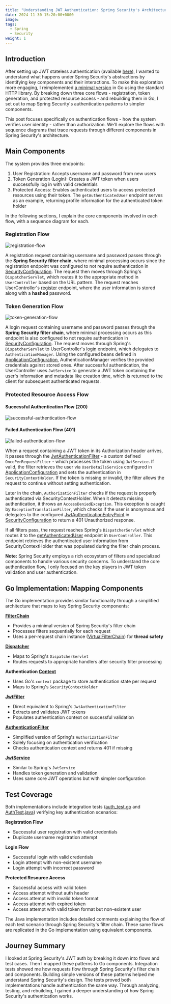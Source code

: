 ```yaml
---
title: "Understanding JWT Authentication: Spring Security's Architecture and Go Implementation"
date: 2024-11-30 15:20:00+0000
image:
tags:
  - Spring
  - Security
weight: 1
---
```


## Introduction

After setting up JWT stateless authentication (available [here](https://github.com/stringintech/security-101/tree/main/java)), I wanted to understand what happens under Spring Security's abstractions by identifying key components and their interactions. To make this exploration more engaging, I reimplemented [a minimal version](https://github.com/stringintech/security-101/tree/main/go) in Go using the standard HTTP library. By breaking down three core flows - registration, token generation, and protected resource access - and rebuilding them in Go, I set out to map Spring Security's authentication patterns to simpler components.

This post focuses specifically on authentication flows - how the system verifies user identity - rather than authorization. We'll explore the flows with sequence diagrams that trace requests through different components in Spring Security's architecture.

## Main Components

The system provides three endpoints:

1. User Registration: Accepts username and password from new users
2. Token Generation (Login): Creates a JWT token when users successfully log in with valid credentials
3. Protected Access: Enables authenticated users to access protected resources using their token. The `getAuthenticatedUser` endpoint serves as an example, returning profile information for the authenticated token holder

In the following sections, I explain the core components involved in each flow, with a sequence diagram for each.

### Registration Flow

![registration-flow](registration-flow.png)

A registration request containing username and password passes through the **Spring Security filter chain**, where minimal processing occurs since the registration endpoint was configured to not require authentication in [SecurityConfiguration](https://github.com/stringintech/security-101/blob/9be5bc387208fa8ade2edb35431ecace769f52f7/java/src/main/java/com/stringintech/security101/config/SecurityConfiguration.java#L35). The request then moves through Spring's `DispatcherServlet`, which routes it to the appropriate method in `UserController` based on the URL pattern. The request reaches UserController's [register](https://github.com/stringintech/security-101/blob/9be5bc387208fa8ade2edb35431ecace769f52f7/java/src/main/java/com/stringintech/security101/controller/UserController.java#L36) endpoint, where the user information is stored along with a **hashed** password.

### Token Generation Flow

![token-generation-flow](token-generation-flow.png)

A login request containing username and password passes through the **Spring Security filter chain**, where minimal processing occurs as this endpoint is also configured to not require authentication in [SecurityConfiguration](https://github.com/stringintech/security-101/blob/9be5bc387208fa8ade2edb35431ecace769f52f7/java/src/main/java/com/stringintech/security101/config/SecurityConfiguration.java#L35). The request moves through Spring's `DispatcherServlet` to UserController's [login](https://github.com/stringintech/security-101/blob/9be5bc387208fa8ade2edb35431ecace769f52f7/java/src/main/java/com/stringintech/security101/controller/UserController.java#L44) endpoint, which delegates to `AuthenticationManager`. Using the configured beans defined in [ApplicationConfiguration](https://github.com/stringintech/security-101/blob/main/java/src/main/java/com/stringintech/security101/config/ApplicationConfiguration.java), AuthenticationManager verifies the provided credentials against stored ones. After successful authentication, the UserController uses `JwtService` to generate a JWT token containing the user's information and metadata like creation time, which is returned to the client for subsequent authenticated requests.

### Protected Resource Access Flow

#### Successful Authentication Flow (200)
![successful-authentication-flow](successful-authentication-flow.png)

#### Failed Authentication Flow (401)
![failed-authentication-flow](failed-authentication-flow.png)

When a request containing a JWT token in its Authorization header arrives, it passes through the [JwtAuthenticationFilter](https://github.com/stringintech/security-101/blob/main/java/src/main/java/com/stringintech/security101/config/JwtAuthenticationFilter.java) - a custom defined `OncePerRequestFilter` - which processes the token using `JwtService`. If valid, the filter retrieves the user via `UserDetailsService` configured in [ApplicationConfiguration](https://github.com/stringintech/security-101/blob/9be5bc387208fa8ade2edb35431ecace769f52f7/java/src/main/java/com/stringintech/security101/config/ApplicationConfiguration.java#L25) and sets the authentication in `SecurityContextHolder`. If the token is missing or invalid, the filter allows the request to continue without setting authentication.

Later in the chain, `AuthorizationFilter` checks if the request is properly authenticated via SecurityContextHolder. When it detects missing authentication, it throws an `AccessDeniedException`. This exception is caught by `ExceptionTranslationFilter`, which checks if the user is anonymous and delegates to the configured [JwtAuthenticationEntryPoint](https://github.com/stringintech/security-101/blob/main/java/src/main/java/com/stringintech/security101/config/JwtAuthenticationEntryPoint.java) in [SecurityConfiguration](https://github.com/stringintech/security-101/blob/9be5bc387208fa8ade2edb35431ecace769f52f7/java/src/main/java/com/stringintech/security101/config/SecurityConfiguration.java#L41) to return a 401 Unauthorized response.

If all filters pass, the request reaches Spring's `DispatcherServlet` which routes it to the [getAuthenticatedUser](https://github.com/stringintech/security-101/blob/9be5bc387208fa8ade2edb35431ecace769f52f7/java/src/main/java/com/stringintech/security101/controller/UserController.java#L57) endpoint in `UserController`. This endpoint retrieves the authenticated user information from SecurityContextHolder that was populated during the filter chain process.

**Note:** Spring Security employs a rich ecosystem of filters and specialized components to handle various security concerns. To understand the core authentication flow, I only focused on the key players in JWT token validation and user authentication.

## Go Implementation: Mapping Components

The Go implementation provides similar functionality through a simplified architecture that maps to key Spring Security components:

**[FilterChain](https://github.com/stringintech/security-101/blob/main/go/auth/filter_chain.go)**
- Provides a minimal version of Spring Security's filter chain
- Processes filters sequentially for each request
- Uses a per-request chain instance ([VirtualFilterChain](https://github.com/stringintech/security-101/blob/main/go/auth/virtual_filter_chain.go)) for **thread safety**

**[Dispatcher](https://github.com/stringintech/security-101/blob/main/go/server/dispatcher.go)**
- Maps to Spring's `DispatcherServlet`
- Routes requests to appropriate handlers after security filter processing

**Authentication [Context](https://github.com/stringintech/security-101/blob/main/go/auth/context.go)**
- Uses Go's `context` package to store authentication state per request
- Maps to Spring's `SecurityContextHolder`

**[JwtFilter](https://github.com/stringintech/security-101/blob/main/go/auth/jwt_filter.go)**
- Direct equivalent to Spring's `JwtAuthenticationFilter`
- Extracts and validates JWT tokens
- Populates authentication context on successful validation

**[AuthenticationFilter](https://github.com/stringintech/security-101/blob/main/go/auth/auth_filter.go)**
- Simplified version of Spring's `AuthorizationFilter`
- Solely focusing on authentication verification
- Checks authentication context and returns 401 if missing

**[JwtService](https://github.com/stringintech/security-101/blob/main/go/auth/jwt_service.go)**
- Similar to Spring's `JwtService`
- Handles token generation and validation
- Uses same core JWT operations but with simpler configuration

## Test Coverage

Both implementations include integration tests ([auth_test.go](https://github.com/stringintech/security-101/blob/main/go/test/auth_test.go) and [AuthTest.java](https://github.com/stringintech/security-101/blob/main/java/src/test/java/com/stringintech/security101/AuthTest.java)) verifying key authentication scenarios:

**Registration Flow**
- Successful user registration with valid credentials
- Duplicate username registration attempt

**Login Flow**
- Successful login with valid credentials
- Login attempt with non-existent username
- Login attempt with incorrect password

**Protected Resource Access**
- Successful access with valid token
- Access attempt without auth header
- Access attempt with invalid token format
- Access attempt with expired token
- Access attempt with valid token format but non-existent user

The Java implementation includes detailed comments explaining the flow of each test scenario through Spring Security's filter chain. These same flows are replicated in the Go implementation using equivalent components.

## Journey Summary

I looked at Spring Security's JWT auth by breaking it down into flows and test cases. Then I mapped these patterns to Go components. Integration tests showed me how requests flow through Spring Security's filter chain and components. Building simple versions of these patterns helped me understand Spring Security's design. The tests proved both implementations handle authentication the same way. Through analyzing, testing, and rebuilding, I gained a deeper understanding of how Spring Security's authentication works.